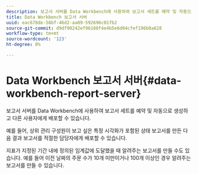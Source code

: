 ```yaml
---
description: 보고서 서버를 Data Workbench에 사용하여 보고서 세트를 예약 및 자동으로 생성하고 다른 사용자에게 배포할 수 있습니다.
title: Data Workbench 보고서 서버
uuid: eac678de-58bf-46d2-aa09-592696c01fb2
source-git-commit: d9df90242ef96188f4e4b5e6d04cfef196b0a628
workflow-type: tm+mt
source-wordcount: '123'
ht-degree: 0%

---
```



# Data Workbench 보고서 서버{#data-workbench-report-server}

보고서 서버를 Data Workbench에 사용하여 보고서 세트를 예약 및 자동으로 생성하고 다른 사용자에게 배포할 수 있습니다.

예를 들어, 상위 관리 구성원이 보고 싶은 특정 시각화가 포함된 상태 보고서를 만든 다음 결과 보고서를 적절한 담당자에게 배포할 수 있습니다.

지표가 지정된 기간 내에 정의된 임계값에 도달했을 때 알려주는 보고서를 만들 수도 있습니다. 예를 들어 이전 날짜의 주문 수가 10개 미만이거나 100개 이상인 경우 알려주는 보고서를 만들 수 있습니다.
